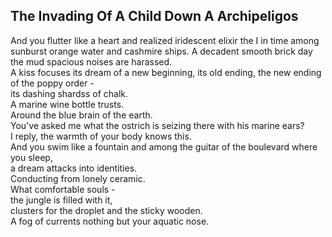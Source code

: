 The Invading Of A Child Down A Archipeligos
-------------------------------------------
And you flutter like a heart and realized iridescent elixir the I in time among sunburst orange water and cashmire ships. A decadent smooth brick day  
the mud spacious noises are harassed.  
A kiss focuses its dream of a new beginning, its old ending, the new ending of the poppy order -  
its dashing shardss of chalk.  
A marine wine bottle trusts.  
Around the blue brain of the earth.  
You've asked me what the ostrich is seizing there with his marine ears?  
I reply, the warmth of your body knows this.  
And you swim like a fountain and among the guitar of the boulevard where you sleep,  
a dream attacks into identities.  
Conducting from lonely ceramic.  
What comfortable souls -  
the jungle is filled with it,  
clusters for the droplet and the sticky wooden.  
A fog of currents nothing but your aquatic nose.  
